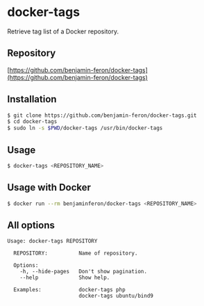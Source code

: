 # docker-tags

Retrieve tag list of a Docker repository.

## Repository

[https://github.com/benjamin-feron/docker-tags](https://github.com/benjamin-feron/docker-tags)

## Installation
```bash
$ git clone https://github.com/benjamin-feron/docker-tags.git
$ cd docker-tags
$ sudo ln -s $PWD/docker-tags /usr/bin/docker-tags
```

## Usage

```bash
$ docker-tags <REPOSITORY_NAME>
```

## Usage with Docker

```bash
$ docker run --rm benjaminferon/docker-tags <REPOSITORY_NAME>
```

## All options

```
Usage: docker-tags REPOSITORY

  REPOSITORY:          Name of repository.
  
  Options:
    -h, --hide-pages   Don't show pagination.
    --help             Show help.

  Examples:            docker-tags php
                       docker-tags ubuntu/bind9
```